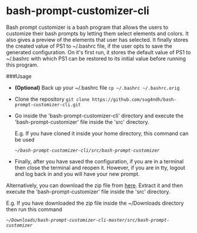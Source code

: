 bash-prompt-customizer-cli
==========================

Bash prompt customizer is a bash program that allows the users to customize their bash prompts by letting them select elements and colors. It also gives a preview of the elements that user has selected. It finally stores the created value of PS1 to ~/.bashrc file, if the user opts to save the generated configuration. On it's first run, it stores the default value of PS1 to ~/.bashrc with which PS1 can be restored to its initial value before running this program.        


###Usage


+ **(Optional)**  Back up your ~/.bashrc file
	```cp ~/.bashrc ~/.bashrc.orig```

+ Clone the repository
	```git clone https://github.com/sug4ndh/bash-prompt-customizer-cli.git```

+ Go inside the 'bash-prompt-customizer-cli' directory and execute the 'bash-prompt-customizer' file inside the 'src' directory.

	E.g. If you have cloned it inside your home directory, this command can be used
	
	*```~/bash-prompt-customizer-cli/src/bash-prompt-customizer```*

+ Finally, after you have saved the configuration, if you are in a terminal then close the terminal and reopen it. However, if you are in tty, logout and log back in and you will have your new prompt. 

Alternatively, you can download the zip file from [here](https://github.com/sug4ndh/bash-prompt-customizer-cli/archive/master.zip). Extract it and then execute the 'bash-prompt-customizer' file inside the 'src' directory.

E.g. If you have downloaded the zip file inside the ~/Downloads directory then run this command

*``` ~/Downloads/bash-prompt-customizer-cli-master/src/bash-prompt-customizer ```*
